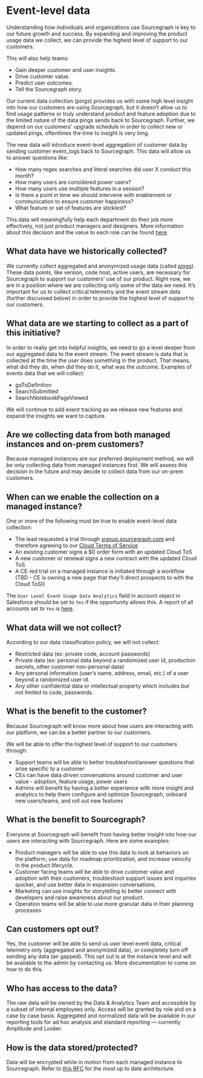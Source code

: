 # Event-level data

Understanding how individuals and organizations use Sourcegraph is key to our future growth and success. By expanding and improving the product usage data we collect, we can provide the highest level of support to our customers.

This will also help teams:

- Gain deeper customer and user insights.
- Drive customer value.
- Predict user outcomes.
- Tell the Sourcegraph story.

Our current data collection (pings) provides us with some high level insight into how our customers are using Sourcegraph, but it doesn’t allow us to find usage patterns or truly understand product and feature adoption due to the limited nature of the data pings sends back to Sourcegraph. Further, we depend on our customers' upgrade schedule in order to collect new or updated pings, oftentimes the time to insight is very long.

The new data will introduce event-level aggregation of customer data by sending customer event_logs back to Sourcegraph. This data will allow us to answer questions like:

- How many regex searches and literal searches did user X conduct this month?
- How many users are considered power users?
- How many users use multiple features in a session?
- Is there a point in time we should intervene with enablement or communication to ensure customer happiness?
- What feature or set of features are stickiest?

This data will meaningfully help each department do their job more effectively, not just product managers and designers. More information about this decision and the value to each role can be found [here](https://docs.google.com/document/d/10xyTkaxPvhCIXWyAzkvMkY_JNPJwSnPd2U_rTnrzqOQ/edit).

## What data have we historically collected?

We currently collect aggregated and anonymized usage data (called [pings](https://docs.sourcegraph.com/admin/pings#pings)). These data points, like version, code host, active users, are necessary for Sourcegraph to support our customers’ use of our product. Right now, we are in a position where we are collecting only some of the data we need. It’s important for us to collect critical telemetry and the event stream data (further discussed below) in order to provide the highest level of support to our customers.

## What data are we starting to collect as a part of this initiative?

In order to really get into helpful insights, we need to go a level deeper from our aggregated data to the event stream. The event stream is data that is collected at the time the user does something in the product. That means, what did they do, when did they do it, what was the outcome. Examples of events data that we will collect:

- goToDefinition
- SearchSubmitted
- SearchNotebookPageViewed

We will continue to add event tracking as we release new features and expand the insights we want to capture.

## Are we collecting data from both managed instances and on-prem customers?

Because managed instances are our preferred deployment method, we will be only collecting data from managed instances first. We will assess this decision in the future and may decide to collect data from our on-prem customers.

## When can we enable the collection on a managed instance?

One or more of the following must be true to enable event-level data collection:

- The lead requested a trial through [signup.sourcegraph.com](https://signup.sourcegraph.com/) and therefore agreeing to our [Cloud Terms of Service](https://about.sourcegraph.com/terms/cloud)
- An existing customer signs a $0 order form with an updated Cloud ToS
- A new customer or renewal signs a new contract with the updated Cloud ToS
- A CE-led trial on a managed instance is initiated through a workflow (TBD - CE is owning a new page that they'll direct prospects to with the Cloud ToS))

The `User Level Event Usage Data Analytics` field in account object in Salesforce should be set to `Yes` if the opportunity allows this. A report of all accounts set to `Yes` is [here](https://sourcegraph2020.lightning.force.com/lightning/r/Report/00O5b0000051EOrEAM/view).

## What data will we not collect?

According to our data classification policy, we will not collect:

- Restricted data (ex: private code, account passwords)
- Private data (ex: personal data beyond a randomized user id, production secrets, other customer non-personal data)
- Any personal information (user’s name, address, email, etc.) of a user beyond a randomized user id.
- Any other confidential data or intellectual property which includes but not limited to code, passwords.

## What is the benefit to the customer?

Because Sourcegraph will know more about how users are interacting with our platform, we can be a better partner to our customers.

We will be able to offer the highest level of support to our customers through:

- Support teams will be able to better troubleshoot/answer questions that arise specific to a customer
- CEs can have data driven conversations around customer and user value - adoption, feature usage, power users
- Admins will benefit by having a better experience with more insight and analytics to help them configure and optimize Sourcegraph, onboard new users/teams, and roll out new features

## What is the benefit to Sourcegraph?

Everyone at Sourcegraph will benefit from having better insight into how our users are interacting with Sourcegraph. Here are some examples:

- Product managers will be able to use this data to look at behaviors on the platform, use data for roadmap prioritization, and increase velocity in the product lifecycle.
- Customer facing teams will be able to drive customer value and adoption with their customers, troubleshoot support issues and inquiries quicker, and use better data in expansion conversations.
- Marketing can use insights for storytelling to better connect with developers and raise awareness about our product.
- Operation teams will be able to use more granular data in their planning processes

## Can customers opt out?

Yes, the customer will be able to send us user level event data, critical telemetry only (aggregated and anonymized data), or completely turn off sending any data (air gapped). This opt out is at the instance level and will be available to the admin by contacting us. More documentation to come on how to do this.

## Who has access to the data?

The raw data will be owned by the Data & Analytics Team and accessible by a subset of internal employees only. Access will be granted by role and on a case by case basis. Aggregated and normalized data will be available in our reporting tools for ad hoc analysis and standard reporting — currently Amplitude and Looker.

## How is the data stored/protected?

Data will be encrypted while in motion from each managed instance to Sourcegraph. Refer to [this RFC](https://docs.google.com/document/d/1N9aO0uTlvwXI7FzdPjIUCn_d1tRkJUfsc0urWigRf6s/edit#) for the most up to date architecture.
